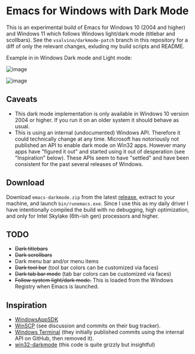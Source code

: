 Emacs for Windows with Dark Mode
================================

This is an experimental build of Emacs for Windows 10 (2004 and
higher) and Windows 11 which follows Windows light/dark mode (titlebar
and scollbars). See the `vsalvino/darkmode-patch` branch in this
repository for a diff of only the relevant changes, exluding my build
scripts and README.

Example in in Windows Dark mode and Light mode:

![image](https://user-images.githubusercontent.com/13453401/138809142-0f4d10a4-a6f6-45ef-b068-041c12ba8b63.png)

![image](https://user-images.githubusercontent.com/13453401/138809293-824ed605-aee5-4041-b446-9fb2e8bf2ab2.png)

Caveats
-------
* This dark mode implementation is only available in Windows 10
  version 2004 or higher. If you run it on an older system it should
  behave as usual.
* This is using an internal (undocumented) Windows API. Therefore it
  could technically change at any time. Microsoft has notoriously not
  published an API to enable dark mode on Win32 apps. However many
  apps have "figured it out" and started using it out of desperation
  (see "Inspiration" below). These APIs seem to have "settled" and
  have been consistent for the past several releases of Windows.

Download
--------
Download `emacs-darkmode.zip` from the latest
[release](https://github.com/vsalvino/emacs/releases), extract to your
machine, and launch `bin/runemacs.exe`. Since I use this as my daily
driver I have intentionally compiled the build with no debugging, high
optimization, and only for Intel Skylake (6th-ish gen) processors and
higher.

TODO
----
* ~~Dark titlebars~~
* ~~Dark scrollbars~~
* Dark menu bar and/or menu items
* ~~Dark tool bar~~ (tool bar colors can be customized via faces)
* ~~Dark tab bar mode~~ (tab bar colors can be customized via faces)
* ~~Follow system light/dark mode.~~ This is loaded from the Windows
  Registry when Emacs is launched.

Inspiration
-----------
* [WindowsAppSDK](https://github.com/microsoft/WindowsAppSDK/issues/41)
* [WinSCP](https://winscp.net/tracker/1920) (see discussion and
  commits on their bug tracker).
* [Windows Terminal](https://github.com/microsoft/terminal/commit/bc7eb9611030aed3204aff4e662c318cbf9143a6#diff-e26a93b2aa9fea92ebf24336c4fe6412L19-L22)
  (they initially published commits using the internal API on GitHub,
  then removed it).
* [win32-darkmode](https://github.com/ysc3839/win32-darkmode) (this
  code is quite grizzly but insightful)
